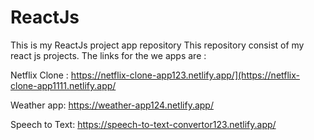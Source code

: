 # ReactJs
This is my ReactJs project app repository
This repository consist of my react js projects.
The links for the we apps are :


Netflix Clone : https://netflix-clone-app123.netlify.app/](https://netflix-clone-app1111.netlify.app/   


Weather app: https://weather-app124.netlify.app/


Speech to Text: https://speech-to-text-convertor123.netlify.app/
